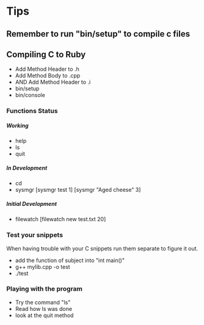 # Tips
## Remember to run "bin/setup" to compile c files

## Compiling C to Ruby
  * Add Method Header to .h 
  * Add Method Body to .cpp 
  * AND Add Method Header to .i
  * bin/setup
  * bin/console

### Functions Status
##### Working
* help
* ls
* quit

##### In Development
* cd
* sysmgr [sysmgr test 1] [sysmgr "Aged cheese" 3]

##### Initial Development 
* filewatch [filewatch new test.txt 20]

### Test your snippets
When having trouble with your C snippets run them separate to figure it out.
  
  * add the function of subject into "int main()"
  * g++ mylib.cpp -o test
  * ./test

### Playing with the program
  * Try the command "ls"
  * Read how ls was done
  * look at the quit method
